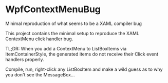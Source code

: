 # WpfContextMenuBug
Minimal reproduction of what seems to be a XAML compiler bug

This project contains the minimal setup to reproduce the XAML ContextMenu click handler bug.

TL;DR: When you add a ContextMenu to ListBoxItems via ItemContainerStyle, the generated items do not receive their Click event handlers properly. 

Compile, run, right-click any ListBoxItem and make a wild guess as to why you don't see the MessageBox...
